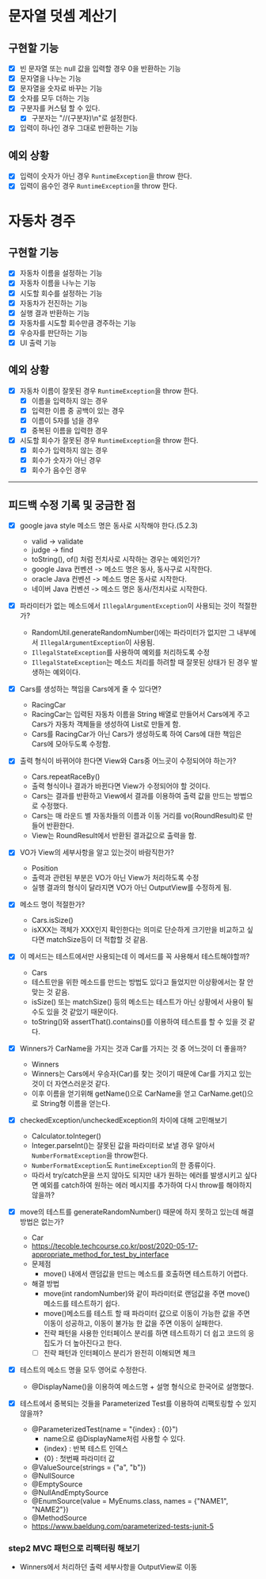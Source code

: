 # 문자열 덧셈 계산기

## 구현할 기능

- [x] 빈 문자열 또는 null 값을 입력할 경우 0을 반환하는 기능
- [x] 문자열을 나누는 기능
- [x] 문자열을 숫자로 바꾸는 기능
- [x] 숫자를 모두 더하는 기능
- [x] 구분자를 커스텀 할 수 있다.
    - [x] 구분자는 "//(구분자)\n"로 설정한다.
- [x] 입력이 하나인 경우 그대로 반환하는 기능

## 예외 상황

- [x] 입력이 숫자가 아닌 경우 `RuntimeException`을 throw 한다.
- [x] 입력이 음수인 경우 `RuntimeException`을 throw 한다.

# 자동차 경주

## 구현할 기능

- [x] 자동차 이름을 설정하는 기능
- [x] 자동차 이름을 나누는 기능
- [x] 시도할 회수를 설정하는 기능
- [x] 자동차가 전진하는 기능
- [x] 실행 결과 반환하는 기능
- [x] 자동차를 시도할 회수만큼 경주하는 기능
- [x] 우승자를 판단하는 기능
- [x] UI 출력 기능

## 예외 상황

- [x] 자동차 이름이 잘못된 경우 `RuntimeException`을 throw 한다.
    - [x] 이름을 입력하지 않는 경우
    - [x] 입력한 이름 중 공백이 있는 경우
    - [x] 이름이 5자를 넘을 경우
    - [x] 중복된 이름을 입력한 경우

- [x] 시도할 회수가 잘못된 경우 `RuntimeException`을 throw 한다.
    - [x] 회수가 입력하지 않는 경우
    - [x] 회수가 숫자가 아닌 경우
    - [x] 회수가 음수인 경우

---

## 피드백 수정 기록 및 궁금한 점

- [x] google java style 메소드 명은 동사로 시작해야 한다.(5.2.3)
    - valid -> validate
    - judge -> find
    - toString(), of() 처럼 전치사로 시작하는 경우는 예외인가?
    - google Java 컨벤션 -> 메소드 명은 동사, 동사구로 시작한다.
    - oracle Java 컨벤션 -> 메소드 명은 동사로 시작한다.
    - 네이버 Java 컨벤션 -> 메소드 명은 동사/전치사로 시작한다.

- [x] 파라미터가 없는 메소드에서 `IllegalArgumentException`이 사용되는 것이 적절한가?
    - RandomUtil.generateRandomNumber()에는 파라미터가 없지만 그 내부에서 `IllegalArgumentException`이 사용됨.
    - `IllegalStateException`를 사용하여 예외를 처리하도록 수정
    - `IllegalStateException`는 메소드 처리를 하려할 때 잘못된 상태가 된 경우 발생하는 예외이다.

- [x] Cars를 생성하는 책임을 Cars에게 줄 수 있다면?
    - RacingCar
    - RacingCar는 입력된 자동차 이름을 String 배열로 만들어서 Cars에게 주고 Cars가 자동차 객체들을 생성하여 List로 만들게 함.
    - Cars를 RacingCar가 아닌 Cars가 생성하도록 하여 Cars에 대한 책임은 Cars에 모아두도록 수정함.

- [x] 출력 형식이 바뀌어야 한다면 View와 Cars중 어느곳이 수정되어야 하는가?
    - Cars.repeatRaceBy()
    - 출력 형식이나 결과가 바뀐다면 View가 수정되어야 할 것이다.
    - Cars는 결과를 반환하고 View에서 결과를 이용하여 출력 값을 만드는 방법으로 수정했다.
    - Cars는 매 라운드 별 자동차들의 이름과 이동 거리를 vo(RoundResult)로 만들어 반환한다.
    - View는 RoundResult에서 반환된 결과값으로 출력을 함.

- [x] VO가 View의 세부사항을 알고 있는것이 바람직한가?
    - Position
    - 출력과 관련된 부분은 VO가 아닌 View가 처리하도록 수정
    - 실행 결과의 형식이 달라지면 VO가 아닌 OutputView를 수정하게 됨.

- [x] 메소드 명이 적절한가?
    - Cars.isSize()
    - isXXX는 객체가 XXX인지 확인한다는 의미로 단순하게 크기만을 비교하고 싶다면 matchSize등이 더 적합할 것 같음.

- [x] 이 메서드는 테스트에서만 사용되는데 이 메서드를 꼭 사용해서 테스트해야할까?
    - Cars
    - 테스트만을 위한 메소드를 만드는 방법도 있다고 들었지만 이상황에서는 잘 안맞는 것 같음.
    - isSize() 또는 matchSize() 등의 메소드는 테스트가 아닌 상황에서 사용이 될 수도 있을 것 같았기 때문이다.
    - toString()와 assertThat().contains()를 이용하여 테스트를 할 수 있을 것 같다.

- [x] Winners가 CarName을 가지는 것과 Car를 가지는 것 중 어느것이 더 좋을까?
    - Winners
    - Winners는 Cars에서 우승자(Car)를 찾는 것이기 때문에 Car를 가지고 있는것이 더 자연스러운것 같다.
    - 이후 이름을 얻기위해 getName()으로 CarName을 얻고 CarName.get()으로 String형 이름을 얻는다.

- [x] checkedException/uncheckedException의 차이에 대해 고민해보기
    - Calculator.toInteger()
    - Integer.parseInt()는 잘못된 값을 파라미터로 보낼 경우 알아서 `NumberFormatException`을 throw한다.
    - `NumberFormatException`도 `RuntimeException`의 한 종류이다.
    - 따라서 try/catch문을 쓰지 않아도 되지만 내가 원하는 에러를 발생시키고 싶다면 예외를 catch하여 원하는 에러 메시지를 추가하여 다시 throw를 해야하지 않을까?

- [x] move의 테스트를 generateRandomNumber() 때문에 하지 못하고 있는데 해결방법은 없는가?
    - Car
    - https://tecoble.techcourse.co.kr/post/2020-05-17-appropriate_method_for_test_by_interface
    - 문제점
        - move() 내에서 랜덤값을 만드는 메소드를 호출하면 테스트하기 어렵다.
    - 해결 방법
        - move(int randomNumber)와 같이 파라미터로 랜덤값을 주면 move() 메소드를 테스트하기 쉽다.
        - move()메소드를 테스트 할 때 파라미터 값으로 이동이 가능한 값을 주면 이동이 성공하고, 이동이 불가능 한 값을 주면 이동이 실패한다.
        - 전략 패턴을 사용한 인터페이스 분리를 하면 테스트하기 더 쉽고 코드의 응집도가 더 높아진다고 한다.
        - [ ] 전략 패턴과 인터페이스 분리가 완전히 이해되면 체크

- [x] 테스트의 메소드 명을 모두 영어로 수정한다.
    - @DisplayName()을 이용하여 메소드명 + 설명 형식으로 한국어로 설명했다.

- [x] 테스트에서 중복되는 것들을 Parameterized Test를 이용하여 리팩토링할 수 있지 않을까?
    - @ParameterizedTest(name = "{index} : {0}")
        - name으로 @DisplayName처럼 사용할 수 있다.
        - {index} : 반복 테스트 인덱스
        - {0} : 첫번째 파라미터 값
    - @ValueSource(strings = {"a", "b"})
    - @NullSource
    - @EmptySource
    - @NullAndEmptySource
    - @EnumSource(value = MyEnums.class, names = {"NAME1", "NAME2"})
    - @MethodSource
    - https://www.baeldung.com/parameterized-tests-junit-5
  
### step2 MVC 패턴으로 리팩터링 해보기

- Winners에서 처리하던 출력 세부사항을 OutputView로 이동
